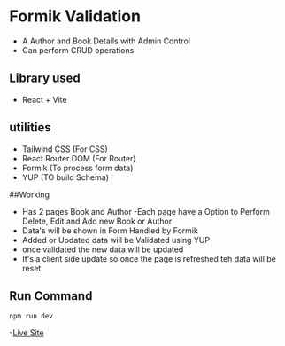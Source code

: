 # Formik Validation
- A Author and Book Details with Admin Control 
- Can perform CRUD operations

## Library used 
- React + Vite

## utilities
- Tailwind CSS (For CSS)
- React Router DOM (For Router)
- Formik (To process form data)
- YUP (TO build Schema)

##Working
- Has 2 pages Book and Author 
-Each page have a Option to Perform Delete, Edit and Add new Book or Author
- Data's will be shown in Form Handled by Formik
- Added or Updated data will be Validated using YUP
- once validated the new data will be updated
- It's a client side update so once the page is refreshed teh data will be reset

## Run Command
`npm run dev`

-[Live Site](https://amazing-khapse-be6297.netlify.app/)